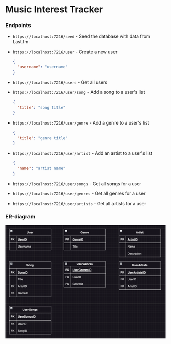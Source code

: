 # Music Interest Tracker

### Endpoints

- `https://localhost:7216/seed` - Seed the database with data from Last.fm
- `https://localhost:7216/user` - Create a new user

  ```json
  {
    "username": "username"
  }
  ```

- `https://localhost:7216/users` - Get all users
- `https://localhost:7216/user/song` - Add a song to a user's list

  ```json
  {
    "title": "song title"
  }
  ```

- `https://localhost:7216/user/genre` - Add a genre to a user's list

  ```json
  {
    "title": "genre title"
  }
  ```

- `https://localhost:7216/user/artist` - Add an artist to a user's list

  ```json
  {
    "name": "artist name"
  }
  ```

- `https://localhost:7216/user/songs` - Get all songs for a user
- `https://localhost:7216/user/genres` - Get all genres for a user
- `https://localhost:7216/user/artists` - Get all artists for a user

### ER-diagram

![ER-diagram](./assets/ERD.png)

